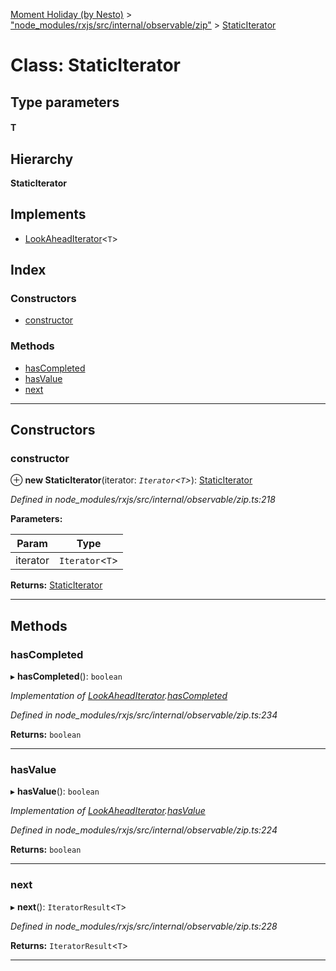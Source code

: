 [Moment Holiday (by Nesto)](../README.md) > ["node_modules/rxjs/src/internal/observable/zip"](../modules/_node_modules_rxjs_src_internal_observable_zip_.md) > [StaticIterator](../classes/_node_modules_rxjs_src_internal_observable_zip_.staticiterator.md)

# Class: StaticIterator

## Type parameters
#### T 
## Hierarchy

**StaticIterator**

## Implements

* [LookAheadIterator](../interfaces/_node_modules_rxjs_src_internal_observable_zip_.lookaheaditerator.md)<`T`>

## Index

### Constructors

* [constructor](_node_modules_rxjs_src_internal_observable_zip_.staticiterator.md#constructor)

### Methods

* [hasCompleted](_node_modules_rxjs_src_internal_observable_zip_.staticiterator.md#hascompleted)
* [hasValue](_node_modules_rxjs_src_internal_observable_zip_.staticiterator.md#hasvalue)
* [next](_node_modules_rxjs_src_internal_observable_zip_.staticiterator.md#next)

---

## Constructors

<a id="constructor"></a>

###  constructor

⊕ **new StaticIterator**(iterator: *`Iterator`<`T`>*): [StaticIterator](_node_modules_rxjs_src_internal_observable_zip_.staticiterator.md)

*Defined in node_modules/rxjs/src/internal/observable/zip.ts:218*

**Parameters:**

| Param | Type |
| ------ | ------ |
| iterator | `Iterator`<`T`> |

**Returns:** [StaticIterator](_node_modules_rxjs_src_internal_observable_zip_.staticiterator.md)

___

## Methods

<a id="hascompleted"></a>

###  hasCompleted

▸ **hasCompleted**(): `boolean`

*Implementation of [LookAheadIterator](../interfaces/_node_modules_rxjs_src_internal_observable_zip_.lookaheaditerator.md).[hasCompleted](../interfaces/_node_modules_rxjs_src_internal_observable_zip_.lookaheaditerator.md#hascompleted)*

*Defined in node_modules/rxjs/src/internal/observable/zip.ts:234*

**Returns:** `boolean`

___
<a id="hasvalue"></a>

###  hasValue

▸ **hasValue**(): `boolean`

*Implementation of [LookAheadIterator](../interfaces/_node_modules_rxjs_src_internal_observable_zip_.lookaheaditerator.md).[hasValue](../interfaces/_node_modules_rxjs_src_internal_observable_zip_.lookaheaditerator.md#hasvalue)*

*Defined in node_modules/rxjs/src/internal/observable/zip.ts:224*

**Returns:** `boolean`

___
<a id="next"></a>

###  next

▸ **next**(): `IteratorResult`<`T`>

*Defined in node_modules/rxjs/src/internal/observable/zip.ts:228*

**Returns:** `IteratorResult`<`T`>

___


